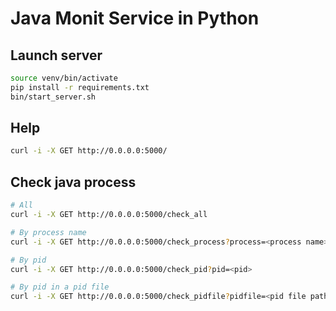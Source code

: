 Java Monit Service in Python
====

## Launch server
```sh
source venv/bin/activate
pip install -r requirements.txt
bin/start_server.sh
```

## Help
```sh
curl -i -X GET http://0.0.0.0:5000/
```

## Check java process
```sh
# All
curl -i -X GET http://0.0.0.0:5000/check_all

# By process name
curl -i -X GET http://0.0.0.0:5000/check_process?process=<process name>

# By pid
curl -i -X GET http://0.0.0.0:5000/check_pid?pid=<pid>

# By pid in a pid file
curl -i -X GET http://0.0.0.0:5000/check_pidfile?pidfile=<pid file path>
```
